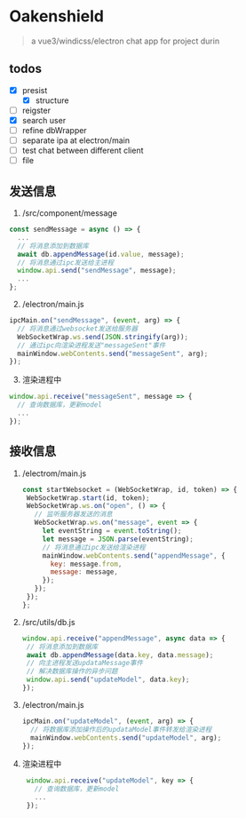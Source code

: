 # Oakenshield
> a vue3/windicss/electron chat app for project durin

## todos
+ [x] presist
  + [x] structure
+ [ ] reigster
+ [x] search user
+ [ ] refine dbWrapper
+ [ ] separate ipa at electron/main
+ [ ] test chat between different client
+ [ ] file

## 发送信息
1. /src/component/message
  ```js
  const sendMessage = async () => {
    ...
    // 将消息添加到数据库
    await db.appendMessage(id.value, message);
    // 将消息通过ipc发送给主进程
    window.api.send("sendMessage", message);
    ...
  };
  ```
2. /electron/main.js
  ```js
  ipcMain.on("sendMessage", (event, arg) => {
    // 将消息通过websocket发送给服务器
    WebSocketWrap.ws.send(JSON.stringify(arg)); 
    // 通过ipc向渲染进程发送"messageSent"事件
    mainWindow.webContents.send("messageSent", arg); 
  });
  ```
3. 渲染进程中
  ```js
  window.api.receive("messageSent", message => {
    // 查询数据库，更新model
    ...
  });
  ```
## 接收信息
1. /electrom/main.js
   ```js
   const startWebsocket = (WebSocketWrap, id, token) => {
    WebSocketWrap.start(id, token);
    WebSocketWrap.ws.on("open", () => {
      // 监听服务器发送的消息
      WebSocketWrap.ws.on("message", event => {
        let eventString = event.toString();
        let message = JSON.parse(eventString);
        // 将消息通过ipc发送给渲染进程
        mainWindow.webContents.send("appendMessage", {
          key: message.from,
          message: message,
        });
      });
    });
   };
   ```
2. /src/utils/db.js
   ```js
   window.api.receive("appendMessage", async data => {
    // 将消息添加到数据库
    await db.appendMessage(data.key, data.message);
    // 向主进程发送updataMessage事件
    // 解决数据库操作的异步问题
    window.api.send("updateModel", data.key);
   });
   ```
3. /electron/main.js
   ```js
   ipcMain.on("updateModel", (event, arg) => {
     // 将数据库添加操作后的updataModel事件转发给渲染进程
     mainWindow.webContents.send("updateModel", arg);
   });
   ```
4. 渲染进程中
   ```js
    window.api.receive("updateModel", key => {
      // 查询数据库，更新model
      ...
    });
   ```